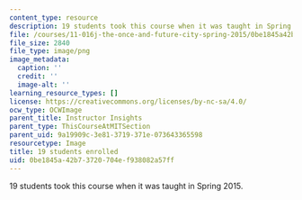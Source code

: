 ```yaml
---
content_type: resource
description: 19 students took this course when it was taught in Spring 2015.
file: /courses/11-016j-the-once-and-future-city-spring-2015/0be1845a42b73720704ef938082a57ff_19.png
file_size: 2840
file_type: image/png
image_metadata:
  caption: ''
  credit: ''
  image-alt: ''
learning_resource_types: []
license: https://creativecommons.org/licenses/by-nc-sa/4.0/
ocw_type: OCWImage
parent_title: Instructor Insights
parent_type: ThisCourseAtMITSection
parent_uid: 9a19909c-3e81-3719-371e-073643365598
resourcetype: Image
title: 19 students enrolled
uid: 0be1845a-42b7-3720-704e-f938082a57ff
---
```

19 students took this course when it was taught in Spring 2015.